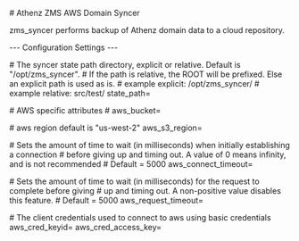 \# Athenz ZMS AWS Domain Syncer

zms_syncer performs backup of Athenz domain data to a cloud repository.

--- Configuration Settings ---

\# The syncer state path directory, explicit or relative. Default is "/opt/zms_syncer".
\# If the path is relative, the ROOT will be prefixed. Else an explicit path is used as is.
\# example explicit: /opt/zms_syncer/
\# example relative: src/test/
state_path=<path to the state directory where the state file will be kept>

\# AWS specific attributes
\#
aws_bucket=<name of bucket in S3>

\# aws region default is "us-west-2"
aws_s3_region=<valid aws region>

\# Sets the amount of time to wait (in milliseconds) when initially establishing a connection
\# before giving up and timing out. A value of 0 means infinity, and is not recommended
\# Default = 5000
aws_connect_timeout=<milliseconds> 

\# Sets the amount of time to wait (in milliseconds) for the request to complete before giving
\# up and timing out. A non-positive value disables this feature.
\# Default = 5000
aws_request_timeout=<milliseconds>

\# The client credentials used to connect to aws using basic credentials
aws_cred_keyid=<aws credential keyid>
aws_cred_access_key=<aws credential access key>
